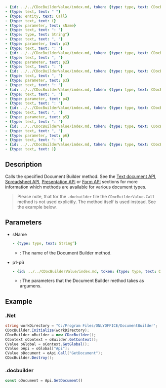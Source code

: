 ```yml signature
- {id: ../../CDocBuilderValue/index.md, token: {type: type, text: CDocBuilderValue^}}
- {type: text, text: " "}
- {type: entity, text: Call}
- {type: text, text: (}
- {type: parameter, text: sName}
- {type: text, text: ": "}
- {type: type, text: String^}
- {type: text, text: ", "}
- {type: parameter, text: p1}
- {type: text, text: ": "}
- {id: ../../CDocBuilderValue/index.md, token: {type: type, text: CDocBuilderValue^}}
- {type: text, text: ", "}
- {type: parameter, text: p2}
- {type: text, text: ": "}
- {id: ../../CDocBuilderValue/index.md, token: {type: type, text: CDocBuilderValue^}}
- {type: text, text: ", "}
- {type: parameter, text: p3}
- {type: text, text: ": "}
- {id: ../../CDocBuilderValue/index.md, token: {type: type, text: CDocBuilderValue^}}
- {type: text, text: ", "}
- {type: parameter, text: p4}
- {type: text, text: ": "}
- {id: ../../CDocBuilderValue/index.md, token: {type: type, text: CDocBuilderValue^}}
- {type: text, text: ", "}
- {type: parameter, text: p5}
- {type: text, text: ": "}
- {id: ../../CDocBuilderValue/index.md, token: {type: type, text: CDocBuilderValue^}}
- {type: text, text: ", "}
- {type: parameter, text: p6}
- {type: text, text: ": "}
- {id: ../../CDocBuilderValue/index.md, token: {type: type, text: CDocBuilderValue^}}
- {type: text, text: )}
```

## Description

Calls the specified Document Builder method. See the [Text document API](../../../../../Office%20API/Usage%20API/Text%20Document%20API/index.md), [Spreadsheet API](../../../../../Office%20API/Usage%20API/Spreadsheet%20API/index.md), [Presentation API](../../../../../Office%20API/Usage%20API/Presentation%20API/index.md) or [Form API](../../../../../Office%20API/Usage%20API/Form%20API/index.md) sections for more information which methods are available for various document types.

> Please note, that for the `.docbuilder` file the `CDocBuilderValue.Call` method is not used explicitly. The method itself is used instead. See the example below.

## Parameters

<parameters>

- sName

  ```yml signature.variant="inline"
  - {type: type, text: String^}
  ```

  - : The name of the Document Builder method.

- p1-p6

  ```yml signature.variant="inline"
  - {id: ../../CDocBuilderValue/index.md, token: {type: type, text: CDocBuilderValue^}}
  ```

  - : The parameters that the Document Builder method takes as argumens.

</parameters>

## Example

### .Net

```cs
string workDirectory = "C:/Program Files/ONLYOFFICE/DocumentBuilder";
CDocBuilder.Initialize(workDirectory);
CDocBuilder oBuilder = new CDocBuilder();
CContext oContext = oBuilder.GetContext();
CValue oGlobal = oContext.GetGlobal();
CValue oApi = oGlobal["Api"];
CValue oDocument = oApi.Call("GetDocument");
CDocBuilder.Destroy();
```

### .docbuilder

```ts
const oDocument = Api.GetDocument()
```
